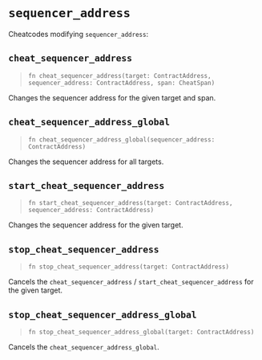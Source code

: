 # `sequencer_address`

Cheatcodes modifying `sequencer_address`:

## `cheat_sequencer_address`
> `fn cheat_sequencer_address(target: ContractAddress, sequencer_address: ContractAddress, span: CheatSpan)`

Changes the sequencer address for the given target and span.

## `cheat_sequencer_address_global`
> `fn cheat_sequencer_address_global(sequencer_address: ContractAddress)`

Changes the sequencer address for all targets.

## `start_cheat_sequencer_address`
> `fn start_cheat_sequencer_address(target: ContractAddress, sequencer_address: ContractAddress)`

Changes the sequencer address for the given target.

## `stop_cheat_sequencer_address`
> `fn stop_cheat_sequencer_address(target: ContractAddress)`

Cancels the `cheat_sequencer_address` / `start_cheat_sequencer_address` for the given target.

## `stop_cheat_sequencer_address_global`
> `fn stop_cheat_sequencer_address_global(target: ContractAddress)`

Cancels the `cheat_sequencer_address_global`.
